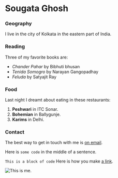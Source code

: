 # Sougata Ghosh
### Geography
I live in the city of Kolkata in the eastern part of India.
### Reading
Three of my favorite books are: 
- *Chander Pahar* by Bibhuti bhusan 
- *Tenida Somogro* by Narayan Gangopadhay 
- *Feluda* by Satyajit Ray
### Food
Last night I dreamt about eating in these restaurants: 
1. **Peshwari** in ITC Sonar. 
2. **Bohemian**  in Ballygunje. 
3. **Karims** in Delhi.
### Contact
The best way to get in touch with me is [on email](sghosh30@gmail.com).

Here is `some code` in the middle of a sentence.

 ``` This is a block of code ``` 
 Here is how you make [a link](https://www.wikipedia.org/). 
 
 ![This is me.](images/Me.jpg)
